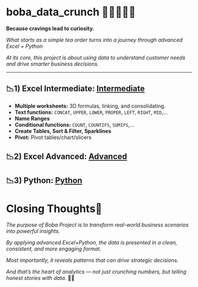 # boba_data_crunch 🧋👩🏻‍💻✨

**Because cravings lead to curiosity.**

_What starts as a simple tea order turns into a journey through advanced Excel + Python_ 

_At its core, this project is about using data to understand customer needs and drive smarter business decisions._

---

## 📉1) Excel Intermediate: [Intermediate ](https://github.com/amy941/boba_data_crunch/tree/main/1_Excel_Intermediate_boba)
- **Multiple worksheets:** 3D formulas, linking, and consolidating.
- **Text functions:** ```CONCAT```, ```UPPER```, ```LOWER```, ```PROPER```, ```LEFT```, ```RIGHT```, ```MID```,...
- **Name Ranges**
- **Conditional functions:** ```COUNT```, ```COUNTIFS```, ```SUMIFS```,...
- **Create Tables, Sort & Filter, Sparklines**
- **Pivot:** Pivot tables/chart/slicers

## 📉2) Excel Advanced: [Advanced]()


## 📉3) Python: [Python]()

# Closing Thoughts💭
_The purpose of Boba Project is to transform real-world business scenarios into powerful insights._ 

_By applying advanced Excel+Python, the data is presented in a clean, consistent, and more engaging format._

_Most importantly, it reveals patterns that can drive strategic decisions._ 

_And that’s the heart of analytics — not just crunching numbers, but telling honest stories with data._ 🧋💓
